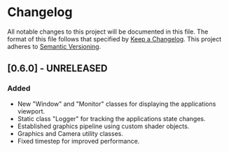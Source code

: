 # Changelog

All notable changes to this project will be documented in this file. The format of this file follows that specified by [Keep a Changelog](https://keepachangelog.com/en/1.0.0/). This project adheres to [Semantic Versioning](https://semver.org/spec/v2.0.0.html).



## [0.6.0] - UNRELEASED

### Added

* New "Window" and "Monitor" classes for displaying the applications viewport.
* Static class "Logger" for tracking the applications state changes.
* Established graphics pipeline using custom shader objects.
* Graphics and Camera utility classes.
* Fixed timestep for improved performance.

